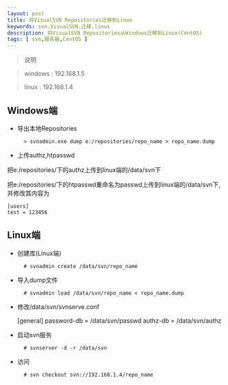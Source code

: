 ```yaml
---
layout: post
title: 将VisualSVN Repositories迁移到Linux
keywords: svn,VisualSVN,迁移,linux
description: 将VisualSVN Repositories从Windows迁移到Linux(CentOS)
tags: [ svn,服务器,CentOS ]
---
```


>说明

> windows : 192.168.1.5

> linux   : 192.168.1.4


## Windows端

- 导出本地Repositories

        > svnadmin.exe dump e:/repositories/repo_name > repo_name.dump


- 上传authz,htpasswd

把e:/repositories/下的authz上传到linux端的/data/svn下

把e:/repositories/下的htpasswd重命名为passwd上传到linux端的/data/svn下,并修改其内容为


    [users]
    test = 123456


## Linux端

- 创建库(Linux端)

        # svnadmin create /data/svn/repo_name


- 导入dump文件

        # svnadmin load /data/svn/repo_name < repo_name.dump

- 修改/data/svn/svnserve.conf


    [general]
    password-db = /data/svn/passwd
    authz-db = /data/svn/authz


- 启动svn服务

        # svnserver -d -r /data/svn


- 访问

        # svn checkout svn://192.168.1.4/repo_name